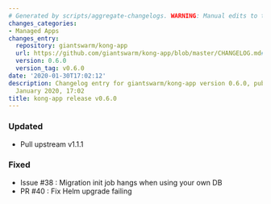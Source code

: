 ```yaml
---
# Generated by scripts/aggregate-changelogs. WARNING: Manual edits to this files will be overwritten.
changes_categories:
- Managed Apps
changes_entry:
  repository: giantswarm/kong-app
  url: https://github.com/giantswarm/kong-app/blob/master/CHANGELOG.md#v060
  version: 0.6.0
  version_tag: v0.6.0
date: '2020-01-30T17:02:12'
description: Changelog entry for giantswarm/kong-app version 0.6.0, published on 30
  January 2020, 17:02
title: kong-app release v0.6.0
---
```


### Updated
- Pull upstream v1.1.1
### Fixed
- Issue #38 : Migration init job hangs when using your own DB
- PR #40 : Fix Helm upgrade failing
